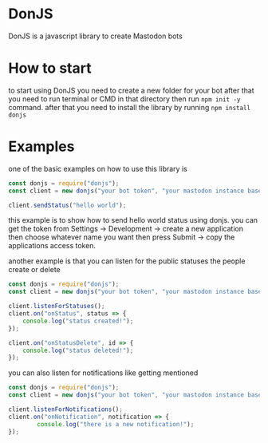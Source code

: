 # DonJS
DonJS is a javascript library to create Mastodon bots

# How to start
to start using DonJS you need to create a new folder for your bot after that you need to run terminal or CMD in that directory then run ```npm init -y``` command. after that you need to install the library by running ```npm install donjs```

# Examples
one of the basic examples on how to use this library is
```js
const donjs = require("donjs");
const client = new donjs("your bot token", "your mastodon instance base url");

client.sendStatus("hello world");
```
this example is to show how to send hello world status using donjs. you can get the token from
Settings -> Development -> create a new application then choose whatever name you want then press Submit -> copy the applications access token.

another example is that you can listen for the public statuses the people create or delete
```js
const donjs = require("donjs");
const client = new donjs("your bot token", "your mastodon instance base url");

client.listenForStatuses();
client.on("onStatus", status => {
	console.log("status created!");
});

client.on("onStatusDelete", id => {
	console.log("status deleted!");
});
```

you can also listen for notifications like getting mentioned
```js
const donjs = require("donjs");
const client = new donjs("your bot token", "your mastodon instance base url");

client.listenForNotifications();
client.on("onNotification", notification => {
        console.log("there is a new notification!");
});
```
